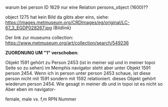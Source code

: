 
warum bei person ID 1629 nur eine Relation persons_object (1600)??

object 1275 hat kein Bild da gibts aber eins, siehe: https://images.metmuseum.org/CRDImages/eg/original/LC-67_3_EGDP028267.jpg (Bildlink)

Der link zur museums collection: https://www.metmuseum.org/art/collection/search/549236

**ZUORDNUNG UM "1" verschoben**:

Objekt 1591 gehört zu Person 2453 (ist in meiner sql und in meiner topoi Seite so zu sehen) im Memphis navigator steht aber unter Objekt 1591 person 2454. Wenn ich in person unter person 2453 schaue, ist diese person nicht mit 1591 sondern mit 1592 relationiert. dieses Objekt gehört wiederum person 2454. Wie gesagt in meiner db und in topoi ist es nicht so Aber eben im navigator- 

female, male vs. f,m
RPN Nummer
